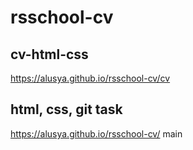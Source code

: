 # rsschool-cv
## cv-html-css
https://alusya.github.io/rsschool-cv/cv
## html, css, git task
https://alusya.github.io/rsschool-cv/
main
